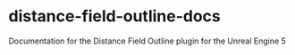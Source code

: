 # distance-field-outline-docs
Documentation for the Distance Field Outline plugin for the Unreal Engine 5
